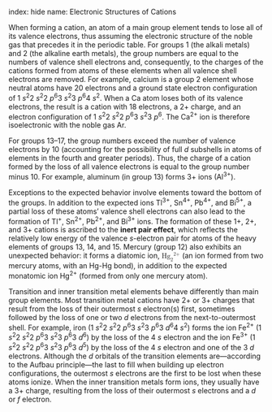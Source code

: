 index: hide
name: Electronic Structures of Cations

When forming a cation, an atom of a main group element tends to lose all of its valence electrons, thus assuming the electronic structure of the noble gas that precedes it in the periodic table. For groups 1 (the alkali metals) and 2 (the alkaline earth metals), the group numbers are equal to the numbers of valence shell electrons and, consequently, to the charges of the cations formed from atoms of these elements when all valence shell electrons are removed. For example, calcium is a group 2 element whose neutral atoms have 20 electrons and a ground state electron configuration of 1 *s*<sup>2</sup>2 *s*<sup>2</sup>2 *p*<sup>6</sup>3 *s*<sup>2</sup>3 *p*<sup>6</sup>4 *s*<sup>2</sup>. When a Ca atom loses both of its valence electrons, the result is a cation with 18 electrons, a 2+ charge, and an electron configuration of 1 *s*<sup>2</sup>2 *s*<sup>2</sup>2 *p*<sup>6</sup>3 *s*<sup>2</sup>3 *p*<sup>6</sup>. The Ca<sup>2+</sup> ion is therefore isoelectronic with the noble gas Ar.

For groups 13–17, the group numbers exceed the number of valence electrons by 10 (accounting for the possibility of full  *d* subshells in atoms of elements in the fourth and greater periods). Thus, the charge of a cation formed by the loss of all valence electrons is equal to the group number minus 10. For example, aluminum (in group 13) forms 3+ ions (Al<sup>3+</sup>).

Exceptions to the expected behavior involve elements toward the bottom of the groups. In addition to the expected ions Tl<sup>3+</sup>, Sn<sup>4+</sup>, Pb<sup>4+</sup>, and Bi<sup>5+</sup>, a partial loss of these atoms’ valence shell electrons can also lead to the formation of Tl<sup>+</sup>, Sn<sup>2+</sup>, Pb<sup>2+</sup>, and Bi<sup>3+</sup> ions. The formation of these 1+, 2+, and 3+ cations is ascribed to the  **inert pair effect**, which reflects the relatively low energy of the valence  *s*-electron pair for atoms of the heavy elements of groups 13, 14, and 15. Mercury (group 12) also exhibits an unexpected behavior: it forms a diatomic ion, <math xmlns:q="http://cnx.rice.edu/qml/1.0" xmlns:m="http://www.w3.org/1998/Math/MathML" xmlns:bib="http://bibtexml.sf.net/" xmlns:md="http://cnx.rice.edu/mdml" xmlns="http://cnx.rice.edu/cnxml"><mrow><msub><mtext>Hg</mtext><mn>2</mn></msub><msup><mrow/><mtext>2+</mtext></msup></mrow></math> (an ion formed from two mercury atoms, with an Hg-Hg bond), in addition to the expected monatomic ion Hg<sup>2+</sup> (formed from only one mercury atom).

Transition and inner transition metal elements behave differently than main group elements. Most transition metal cations have 2+ or 3+ charges that result from the loss of their outermost  *s* electron(s) first, sometimes followed by the loss of one or two  *d* electrons from the next-to-outermost shell. For example, iron (1 *s*<sup>2</sup>2 *s*<sup>2</sup>2 *p*<sup>6</sup>3 *s*<sup>2</sup>3 *p*<sup>6</sup>3 *d*<sup>6</sup>4 *s*<sup>2</sup>) forms the ion Fe<sup>2+</sup> (1 *s*<sup>2</sup>2 *s*<sup>2</sup>2 *p*<sup>6</sup>3 *s*<sup>2</sup>3 *p*<sup>6</sup>3 *d*<sup>6</sup>) by the loss of the 4 *s* electron and the ion Fe<sup>3+</sup> (1 *s*<sup>2</sup>2 *s*<sup>2</sup>2 *p*<sup>6</sup>3 *s*<sup>2</sup>3 *p*<sup>6</sup>3 *d*<sup>5</sup>) by the loss of the 4 *s* electron and one of the 3 *d* electrons. Although the  *d* orbitals of the transition elements are—according to the Aufbau principle—the last to fill when building up electron configurations, the outermost  *s* electrons are the first to be lost when these atoms ionize. When the inner transition metals form ions, they usually have a 3+ charge, resulting from the loss of their outermost  *s* electrons and a  *d* or  *f* electron.
